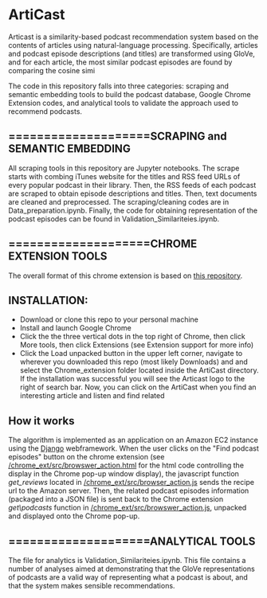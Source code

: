 # ArtiCast

Articast is a similarity-based podcast recommendation system based on the contents of articles using natural-language processing. Specifically, articles and podcast episode descriptions (and titles) are transformed using GloVe, and for each article, the most similar podcast episodes are found by comparing the cosine simi

The code in this repository falls into three categories: scraping  and semantic embedding tools to build the podcast database, Google Chrome Extension codes, and analytical tools to validate the approach used to recommend podcasts.

## ====================SCRAPING and SEMANTIC EMBEDDING

All scraping tools in this repository are Jupyter notebooks. The scrape starts with combing iTunes website for the titles and RSS feed URLs of every popular podcast in their library. Then, the RSS feeds of each podcast are scraped to obtain episode descriptions and titles.  Then, text documents are cleaned and preprocessed. The scraping/cleaning codes are in Data_preparation.ipynb. Finally, the code for obtaining representation of the podcast episodes can be found in Validation_Similariteies.ipynb.

## ====================CHROME EXTENSION TOOLS

The overall format of this chrome extension is based on [this repository](https://github.com/jiananarthurli/insight_chrome_extension). 

## INSTALLATION:
* Download or clone this repo to your personal machine
* Install and launch Google Chrome
* Click the the three vertical dots in the top right of Chrome, then click More tools, then click Extensions (see Extension support for more info)
* Click the Load unpacked button in the upper left corner, navigate to wherever you downloaded this repo (most likely Downloads) and and select the Chrome_extension folder located inside the ArtiCast directory. If the installation was successful you will see the Articast logo to the right of search bar. Now, you can click on the ArtiCast when you find an interesting article and listen  and find related 

## How it works
The algorithm is implemented as an application on an Amazon EC2 instance using the [Django](https://www.djangoproject.com/start/overview/) webframework.
When the user clicks on the "Find podcast episodes" button on the chrome extension (see [/chrome\_ext/src/browswer\_action.html](https://github.com/alxdroR/foodTalk/blob/master/chrome_ext/src/browser_action/browser_action.html) 
for the html code controlling the display in the Chrome pop-up window display), the javascript function _get\_reviews_ located 
in [/chrome\_ext/src/browser\_action.js](https://github.com/MohsenGhassemi/ArtiCast/blob/master/Chrome_extension/src/browser_action/browser_action.js) sends 
the recipe url to the Amazon server. Then, the related podcast episodes information (packaged into a JSON file) is sent back to the Chrome extension _get\podcasts_ function in [/chrome\_ext/src/browswer\_action.js](https://github.com/MohsenGhassemi/ArtiCast/blob/master/Chrome_extension/src/browser_action/browser_action.js), 
unpacked and displayed onto the Chrome pop-up.

## ====================ANALYTICAL TOOLS

The  file for analytics is Validation_Similariteies.ipynb. This file contains a number of analyses aimed at demonstrating that the GloVe representations of podcasts are a valid way of representing what a podcast is about, and that the system makes sensible recommendations.
